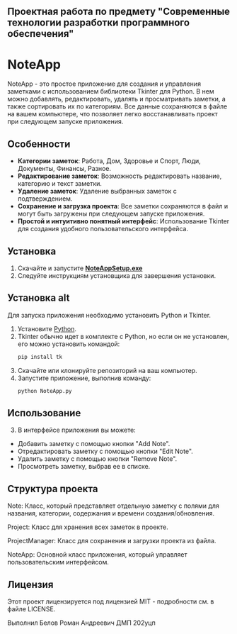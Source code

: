 ## Проектная работа по предмету "Современные технологии разработки программного обеспечения" 
# NoteApp

NoteApp - это простое приложение для создания и управления заметками с использованием библиотеки Tkinter для Python. В нем можно добавлять, редактировать, удалять и просматривать заметки, а также сортировать их по категориям. Все данные сохраняются в файле на вашем компьютере, что позволяет легко восстанавливать проект при следующем запуске приложения.

## Особенности

- **Категории заметок**: Работа, Дом, Здоровье и Спорт, Люди, Документы, Финансы, Разное.
- **Редактирование заметок**: Возможность редактировать название, категорию и текст заметки.
- **Удаление заметок**: Удаление выбранных заметок с подтверждением.
- **Сохранение и загрузка проекта**: Все заметки сохраняются в файл и могут быть загружены при следующем запуске приложения.
- **Простой и интуитивно понятный интерфейс**: Использование Tkinter для создания удобного пользовательского интерфейса.

## Установка
1. Скачайте и запустите [**NoteAppSetup.exe**](https://github.com/romulus11/-NoteApp/releases/download/v1.0.0/NoteAppSetup.exe)
2. Следуйте инструкциям установщика для завершения установки.

## Установка alt

Для запуска приложения необходимо установить Python и Tkinter. 

1. Установите [Python](https://www.python.org/downloads/).
2. Tkinter обычно идет в комплекте с Python, но если он не установлен, его можно установить командой:
   ```bash
   pip install tk

1. Скачайте или клонируйте репозиторий на ваш компьютер.
2. Запустите приложение, выполнив команду:
   ```bash
   python NoteApp.py
   
## Использование

3. В интерфейсе приложения вы можете:

 - Добавить заметку с помощью кнопки "Add Note".
 - Отредактировать заметку с помощью кнопки "Edit Note".
 - Удалить заметку с помощью кнопки "Remove Note".
 - Просмотреть заметку, выбрав ее в списке.

## Структура проекта

Note: Класс, который представляет отдельную заметку с полями для названия, категории, содержания и времени создания/обновления.

Project: Класс для хранения всех заметок в проекте.

ProjectManager: Класс для сохранения и загрузки проекта из файла.

NoteApp: Основной класс приложения, который управляет пользовательским интерфейсом.

## Лицензия
Этот проект лицензируется под лицензией MIT - подробности см. в файле LICENSE.

Выполнил Белов Роман Андреевич ДМП 202уцп
